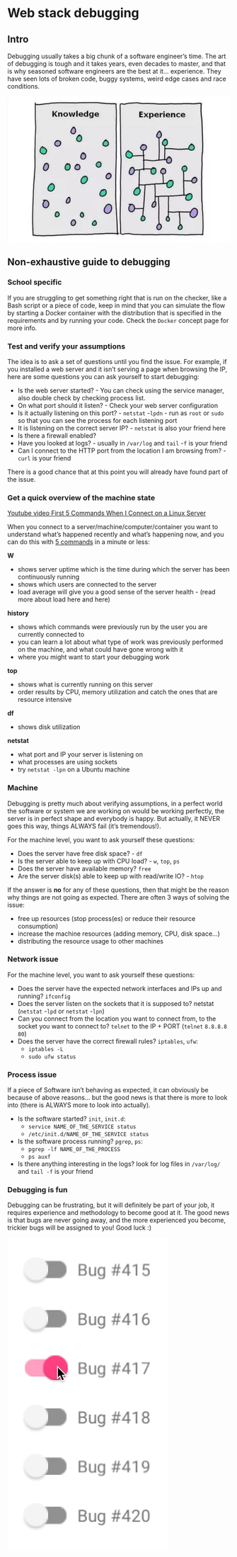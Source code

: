 # Web stack debugging
## Intro

Debugging usually takes a big chunk of a software engineer’s time. The art of debugging is tough and it takes years, even decades to master, and that is why seasoned software engineers are the best at it… experience. They have seen lots of broken code, buggy systems, weird edge cases and race conditions.

![Knowledge Vs Experience](./images/Knowledge_Vs_Experience.JPG)

## Non-exhaustive guide to debugging
### School specific

If you are struggling to get something right that is run on the checker, like a Bash script or a piece of code, keep in mind that you can simulate the flow by starting a Docker container with the distribution that is specified in the requirements and by running your code. Check the `Docker` concept page for more info.

### Test and verify your assumptions

The idea is to ask a set of questions until you find the issue. For example, if you installed a web server and it isn’t serving a page when browsing the IP, here are some questions you can ask yourself to start debugging:

  * Is the web server started? - You can check using the service manager, also double check by checking process list.
  * On what port should it listen? - Check your web server configuration
  * Is it actually listening on this port? - `netstat` -`lpdn` - run as `root` or `sudo` so that you can see the process for each listening port
  * It is listening on the correct server IP? - `netstat` is also your friend here
  * Is there a firewall enabled?
  * Have you looked at logs? - usually in `/var/log` and `tail` -`f` is your friend
  * Can I connect to the HTTP port from the location I am browsing from? - `curl` is your friend

There is a good chance that at this point you will already have found part of the issue.

### Get a quick overview of the machine state

[Youtube video First 5 Commands When I Connect on a Linux Server](https://www.youtube.com/watch?v=1_gqlbADaAw)

When you connect to a server/machine/computer/container you want to understand what’s happened recently and what’s happening now, and you can do this with [5 commands](https://www.linux.com/training-tutorials/first-5-commands-when-i-connect-linux-server/) in a minute or less:

**W**
  * shows server uptime which is the time during which the server has been continuously running
  * shows which users are connected to the server
  * load average will give you a good sense of the server health - (read more about load here and here)

**history**
  * shows which commands were previously run by the user you are currently connected to
  * you can learn a lot about what type of work was previously performed on the machine, and what could have gone wrong with it
  * where you might want to start your debugging work

**top**
  * shows what is currently running on this server
  * order results by CPU, memory utilization and catch the ones that are resource intensive

**df**
  * shows disk utilization

**netstat**
  * what port and IP your server is listening on
  * what processes are using sockets
  * try `netstat -lpn` on a Ubuntu machine

### Machine

Debugging is pretty much about verifying assumptions, in a perfect world the software or system we are working on would be working perfectly, the server is in perfect shape and everybody is happy. But actually, it NEVER goes this way, things ALWAYS fail (it’s tremendous!).

For the machine level, you want to ask yourself these questions:

  * Does the server have free disk space? - `df`
  * Is the server able to keep up with CPU load? - `w`, `top`, `ps`
  * Does the server have available memory? `free`
  * Are the server disk(s) able to keep up with read/write IO? - `htop`

If the answer is **no** for any of these questions, then that might be the reason why things are not going as expected. There are often 3 ways of solving the issue:

  * free up resources (stop process(es) or reduce their resource consumption)
  * increase the machine resources (adding memory, CPU, disk space…)
  * distributing the resource usage to other machines

### Network issue

For the machine level, you want to ask yourself these questions:

  * Does the server have the expected network interfaces and IPs up and running? `ifconfig`
  * Does the server listen on the sockets that it is supposed to? netstat (`netstat` -`lpd` or `netstat` -`lpn`)
  * Can you connect from the location you want to connect from, to the socket you want to connect to? `telnet` to the IP + PORT (`telnet` `8.8.8.8 80`)
  * Does the server have the correct firewall rules? `iptables`, `ufw`:
    * `iptables -L`
    * `sudo ufw status`

### Process issue
If a piece of Software isn’t behaving as expected, it can obviously be because of above reasons… but the good news is that there is more to look into (there is ALWAYS more to look into actually).

  * Is the software started? `init`, `init.d`:
    * `service NAME_OF_THE_SERVICE status`
    * `/etc/init.d/NAME_OF_THE_SERVICE status`
  * Is the software process running? `pgrep`, `ps`:
    * `pgrep -lf NAME_OF_THE_PROCESS`
    * `ps auxf`
  * Is there anything interesting in the logs? look for log files in `/var/log/` and `tail -f` is your friend

### Debugging is fun
Debugging can be frustrating, but it will definitely be part of your job, it requires experience and methodology to become good at it. The good news is that bugs are never going away, and the more experienced you become, trickier bugs will be assigned to you! Good luck :)

![Debugging is Fun](./images/Debugging_Is_Fun.gif)
